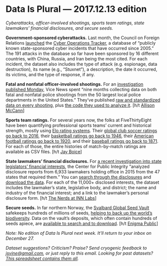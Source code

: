 Data Is Plural — 2017.12.13 edition
===================================

*Cyberattacks, officer-involved shootings, sports team ratings, state lawmakers’ financial disclosures, and secure seeds.*


__Government-sponsored cyberattacks.__ Last month, the Council on Foreign Relations [launched](https://www.cfr.org/blog/tracking-state-sponsored-cyber-operations) the [Cyber Operations Tracker](https://www.cfr.org/interactive/cyber-operations), a database of “publicly known state-sponsored cyber incidents that have occurred since 2005.” The 191 attacks in the database so far have been sponsored by 16 different countries, with China, Russia, and Iran being the most cited. For each incident, the dataset also includes the type of attack (e.g. espionage, data destruction), its name (e.g., “Stuxnet”), a description, the date it occurred, its victims, and the type of response, if any.


__Fatal and nonfatal officer-involved shootings.__ For an [investigation published Monday](https://news.vice.com/story/shot-by-cops), Vice News spent “nine months collecting data on both fatal and nonfatal police shootings from the 50 largest local police departments in the United States.” They’ve published [raw and standardized data on every shooting](https://news.vice.com/story/nonfatal-police-shootings-data), plus [the code they used to analyze it](https://github.com/vicenews/shot-by-cops/). [h/t [Allison McCann](https://twitter.com/atmccann/status/940239584616697856)]


__Sports team ratings.__ For several years now, the folks at FiveThirtyEight have been quantifying professional sports teams’ current and historical strength, mostly using [Elo rating systems](https://en.wikipedia.org/wiki/Elo_rating_system). Their [global club soccer ratings go back to 2016](https://github.com/fivethirtyeight/data/tree/master/soccer-spi), their [basketball ratings go back to 1946](https://github.com/fivethirtyeight/data/tree/master/nba-carmelo), their [American football ratings go back to 1920](https://github.com/fivethirtyeight/data/tree/master/nfl-elo), and their [baseball ratings go back to 1871](https://github.com/fivethirtyeight/data/tree/master/mlb-elo). For each of those, the entire histories of match-by-match ratings are available as CSV files. [h/t [Jay Boice](https://github.com/fivethirtyeight/data/issues/91#issuecomment-349672900)]


__State lawmakers’ financial disclosures.__ For [a recent investigation into state legislators’ financial interests](https://www.publicintegrity.org/2017/12/06/21297/conflicted-interests-state-lawmakers-often-blur-line-between-publics-business-and), the Center for Public Integrity “analyzed disclosure reports from 6,933 lawmakers holding office in 2015 from the 47 states that required them.” You can [search through the disclosures](https://apps.publicintegrity.org/disclosure/) and [download the data](https://github.com/PublicI/state-lawmakers-disclosures). For each of the 11,000+ disclosed interests, the dataset includes the lawmaker’s state, legislative body, and district; the name and industry of the financial interest; and a link to the lawmaker’s personal disclosure form. [h/t [The Nerds at INN Labs](http://mailchi.mp/inn/rudolph-the-red-nosed-robot)]


__Secure seeds.__ In far northern Norway, the [Svalbard Global Seed Vault](http://www.seedvault.no/) safekeeps hundreds of millions of seeds, [helping to back up the world’s biodiversity](http://www.economist.com/node/21549931). Data on the vault’s deposits, which often contain hundreds of seeds apiece, are [available to search and to download](https://www.nordgen.org/sgsv/index.php). [h/t [Enigma Public](https://us5.campaign-archive.com/?u=04aa10cf99e0998bd8e69a109&id=e28bb68e14)]


*Note: No edition of Data Is Plural next week. It’ll return to your inbox on December 27.*


*Dataset suggestions? Criticism? Praise? Send cryogenic feedback to <jsvine@gmail.com>, or just reply to this email. Looking for past datasets? [This spreadsheet contains them all](https://docs.google.com/spreadsheets/d/1wZhPLMCHKJvwOkP4juclhjFgqIY8fQFMemwKL2c64vk).*